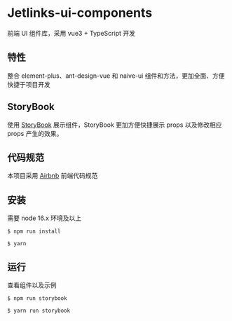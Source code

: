 # Jetlinks-ui-components

前端 UI 组件库，采用 vue3 + TypeScript 开发

## 特性

整合 element-plus、ant-design-vue 和 naive-ui 组件和方法，更加全面、方便快捷于项目开发

## StoryBook

使用 [StoryBook](https://storybook.js.org/docs/vue/get-started/introduction) 展示组件，StoryBook 更加方便快捷展示 props 以及修改相应 props 产生的效果。

## 代码规范

本项目采用 [Airbnb](https://github.com/sivan/javascript-style-guide/blob/master/es5/README.md) 前端代码规范

## 安装

需要 node 16.x 环境及以上

```shell
$ npm run install
```

```shell
$ yarn
```

## 运行

查看组件以及示例

```shell
$ npm run storybook
```

```shell
$ yarn run storybook
```
